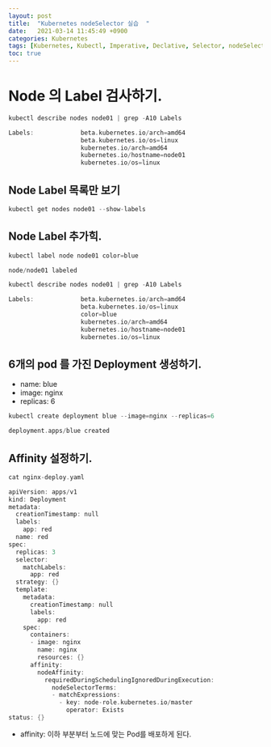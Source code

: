 ```yaml
---
layout: post
title:  "Kubernetes nodeSelector 실습  "
date:   2021-03-14 11:45:49 +0900
categories: Kubernetes
tags: [Kubernetes, Kubectl, Imperative, Declative, Selector, nodeSelector]
toc: true
---
```



# Node 의 Label 검사하기.

```go
kubectl describe nodes node01 | grep -A10 Labels

Labels:             beta.kubernetes.io/arch=amd64
                    beta.kubernetes.io/os=linux
                    kubernetes.io/arch=amd64
                    kubernetes.io/hostname=node01
                    kubernetes.io/os=linux
```

## Node Label 목록만 보기

```go
kubectl get nodes node01 --show-labels

```

## Node Label 추가힉. 

```go
kubectl label node node01 color=blue

node/node01 labeled

kubectl describe nodes node01 | grep -A10 Labels

Labels:             beta.kubernetes.io/arch=amd64
                    beta.kubernetes.io/os=linux
                    color=blue
                    kubernetes.io/arch=amd64
                    kubernetes.io/hostname=node01
                    kubernetes.io/os=linux
```

## 6개의 pod 를 가진 Deployment 생성하기. 

- name: blue
- image: nginx
- replicas: 6
  
```go
kubectl create deployment blue --image=nginx --replicas=6

deployment.apps/blue created
```

## Affinity 설정하기. 

```go
cat nginx-deploy.yaml 

apiVersion: apps/v1
kind: Deployment
metadata:
  creationTimestamp: null
  labels:
    app: red
  name: red
spec:
  replicas: 3
  selector:
    matchLabels:
      app: red
  strategy: {}
  template:
    metadata:
      creationTimestamp: null
      labels:
        app: red
    spec:
      containers:
      - image: nginx
        name: nginx
        resources: {}
      affinity:
        nodeAffinity:
          requiredDuringSchedulingIgnoredDuringExecution:
            nodeSelectorTerms:
            - matchExpressions:
              - key: node-role.kubernetes.io/master
                operator: Exists
status: {}
```

- affinity: 이하 부분부터 노드에 맞는 Pod를 배포하게 된다. 


